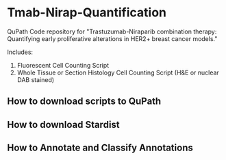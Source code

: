 # Tmab-Nirap-Quantification
QuPath Code repository for "Trastuzumab-Niraparib combination therapy: Quantifying early proliferative alterations in HER2+ breast cancer models."

Includes: 
1) Fluorescent Cell Counting Script
2) Whole Tissue or Section Histology Cell Counting Script (H&E or nuclear DAB stained)

## How to download scripts to QuPath
## How to download Stardist 
## How to Annotate and Classify Annotations


